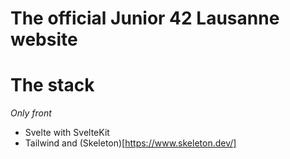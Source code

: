 # The official Junior 42 Lausanne website

# The stack
*Only front*
- Svelte with SvelteKit
- Tailwind and (Skeleton)[https://www.skeleton.dev/]
